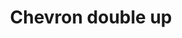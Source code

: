 ---
title: Chevron double up
tags: ["chevron", "double", "up", "direction", "pointer"]
icon: chevron-double-up
svg: '<svg xmlns="http://www.w3.org/2000/svg" width="24" height="24" fill="none" viewBox="0 0 24 24" stroke-width="1.5" stroke-linecap="round" stroke-linejoin="round" stroke="currentColor"><path d="m18 12-6-6-6 6m12 6-6-6-6 6"/></svg>'
---